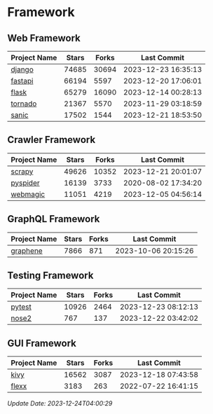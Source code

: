 # Framework

## Web Framework
| Project Name | Stars | Forks | Last Commit |
| ------------ | ----- | ----- | ----------- |
| [django](https://github.com/django/django) | 74685 | 30694 | 2023-12-23 16:35:13 |
| [fastapi](https://github.com/tiangolo/fastapi) | 66194 | 5597 | 2023-12-20 17:06:01 |
| [flask](https://github.com/pallets/flask) | 65279 | 16090 | 2023-12-14 00:28:13 |
| [tornado](https://github.com/tornadoweb/tornado) | 21367 | 5570 | 2023-11-29 03:18:59 |
| [sanic](https://github.com/sanic-org/sanic) | 17502 | 1544 | 2023-12-21 18:53:50 |

## Crawler Framework
| Project Name | Stars | Forks | Last Commit |
| ------------ | ----- | ----- | ----------- |
| [scrapy](https://github.com/scrapy/scrapy) | 49626 | 10352 | 2023-12-21 20:01:07 |
| [pyspider](https://github.com/binux/pyspider) | 16139 | 3733 | 2020-08-02 17:34:20 |
| [webmagic](https://github.com/code4craft/webmagic) | 11051 | 4219 | 2023-12-05 04:56:14 |

## GraphQL Framework
| Project Name | Stars | Forks | Last Commit |
| ------------ | ----- | ----- | ----------- |
| [graphene](https://github.com/graphql-python/graphene) | 7866 | 871 | 2023-10-06 20:15:26 |

## Testing Framework
| Project Name | Stars | Forks | Last Commit |
| ------------ | ----- | ----- | ----------- |
| [pytest](https://github.com/pytest-dev/pytest) | 10926 | 2464 | 2023-12-23 08:12:13 |
| [nose2](https://github.com/nose-devs/nose2) | 767 | 137 | 2023-12-22 03:42:02 |

## GUI Framework
| Project Name | Stars | Forks | Last Commit |
| ------------ | ----- | ----- | ----------- |
| [kivy](https://github.com/kivy/kivy) | 16562 | 3087 | 2023-12-18 07:43:58 |
| [flexx](https://github.com/flexxui/flexx) | 3183 | 263 | 2022-07-22 16:41:15 |

*Update Date: 2023-12-24T04:00:29*